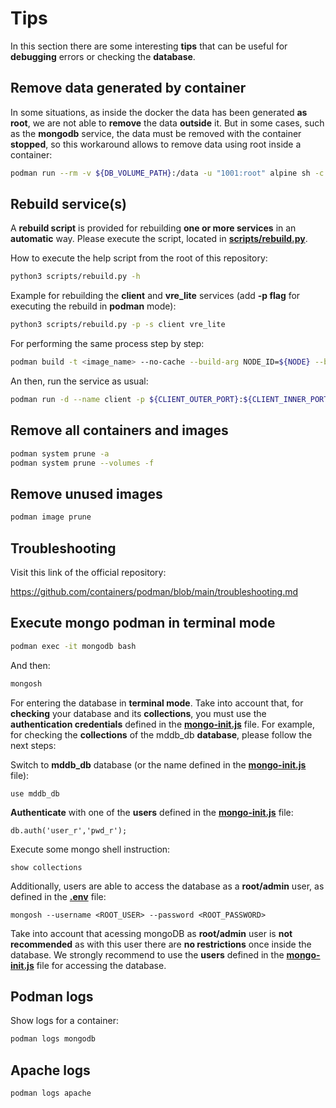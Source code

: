 # Tips

In this section there are some interesting **tips** that can be useful for **debugging** errors or checking the **database**.

## Remove data generated by container

In some situations, as inside the docker the data has been generated **as root**, we are not able to **remove** the data **outside** it. But in some cases, such as the **mongodb** service, the data must be removed with the container **stopped**, so this workaround allows to remove data using root inside a container:

```sh
podman run --rm -v ${DB_VOLUME_PATH}:/data -u "1001:root" alpine sh -c "rm -rf /data/*"
```

## Rebuild service(s)

A **rebuild script** is provided for rebuilding **one or more services** in an **automatic** way. Please execute the script, located in [**scripts/rebuild.py**](../scripts/rebuild.py). 

How to execute the help script from the root of this repository:

```sh
python3 scripts/rebuild.py -h
```

Example for rebuilding the **client** and **vre_lite** services (add **-p flag** for executing the rebuild in **podman** mode): 

```sh
python3 scripts/rebuild.py -p -s client vre_lite
```

For performing the same process step by step:

```sh
podman build -t <image_name> --no-cache --build-arg NODE_ID=${NODE} --build-arg CLIENT_INNER_PORT=${CLIENT_INNER_PORT} ./client
```

An then, run the service as usual:

```sh
podman run -d --name client -p ${CLIENT_OUTER_PORT}:${CLIENT_INNER_PORT} --cpus "${CLIENT_CPU_LIMIT}" --memory "${CLIENT_MEMORY_LIMIT}" --network web_network <image_name>
```

## Remove all containers and images

```sh
podman system prune -a
podman system prune --volumes -f
```

## Remove unused images

```sh
podman image prune
```

## Troubleshooting

Visit this link of the official repository:

https://github.com/containers/podman/blob/main/troubleshooting.md

## Execute mongo podman in terminal mode

```sh
podman exec -it mongodb bash
```

And then: 

```sh
mongosh 
```

For entering the database in **terminal mode**. Take into account that, for **checking** your database and its **collections**, you must use the **authentication credentials** defined in the [**mongo-init.js**](../mongodb/mongo-init.js) file. For example, for checking the **collections** of the mddb_db **database**, please follow the next steps:

Switch to **mddb_db** database (or the name defined in the [**mongo-init.js**](../mongodb/mongo-init.js) file):

    use mddb_db

**Authenticate** with one of the **users** defined in the [**mongo-init.js**](../mongodb/mongo-init.js) file:

    db.auth('user_r','pwd_r');

Execute some mongo shell instruction:

    show collections

Additionally, users are able to access the database as a **root/admin** user, as defined in the [**.env**](../.env.podman.git) file:

    mongosh --username <ROOT_USER> --password <ROOT_PASSWORD>

Take into account that acessing mongoDB as **root/admin** user is **not recommended** as with this user there are **no restrictions** once inside the database. We strongly recommend to use the **users** defined in the [**mongo-init.js**](../mongodb/mongo-init.js) file for accessing the database.

## Podman logs

Show logs for a container:

```sh
podman logs mongodb
```

## Apache logs

    podman logs apache